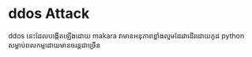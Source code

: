 # ddos Attack
ddos នេះដែលបង្កើតឡើងដោយ makara
វាមានអនុភាពខ្លាំងល្មមដែរវាដើរដោយកូដ python
សម្លាប់ពលកម្មដោយមានចរន្តជាច្រើន
